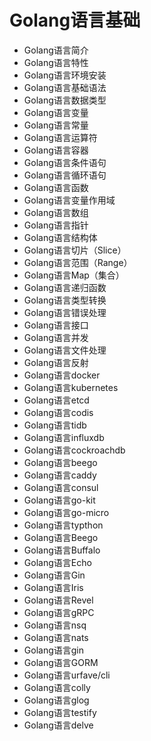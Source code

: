 # Golang语言基础
- Golang语言简介
- Golang语言特性
- Golang语言环境安装
- Golang语言基础语法
- Golang语言数据类型
- Golang语言变量
- Golang语言常量
- Golang语言运算符
- Golang语言容器
- Golang语言条件语句
- Golang语言循环语句
- Golang语言函数
- Golang语言变量作用域
- Golang语言数组
- Golang语言指针
- Golang语言结构体
- Golang语言切片（Slice）
- Golang语言范围（Range）
- Golang语言Map（集合）
- Golang语言递归函数
- Golang语言类型转换
- Golang语言错误处理
- Golang语言接口
- Golang语言并发
- Golang语言文件处理
- Golang语言反射
- Golang语言docker
- Golang语言kubernetes
- Golang语言etcd
- Golang语言codis
- Golang语言tidb
- Golang语言influxdb
- Golang语言cockroachdb
- Golang语言beego
- Golang语言caddy
- Golang语言consul
- Golang语言go-kit
- Golang语言go-micro
- Golang语言typthon
- Golang语言Beego
- Golang语言Buffalo
- Golang语言Echo
- Golang语言Gin
- Golang语言Iris
- Golang语言Revel
- Golang语言gRPC
- Golang语言nsq
- Golang语言nats
- Golang语言gin
- Golang语言GORM
- Golang语言urfave/cli
- Golang语言colly
- Golang语言glog
- Golang语言testify
- Golang语言delve